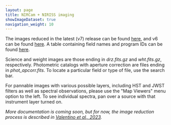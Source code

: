 ```yaml
---
layout: page
title: NIRCam + NIRISS imaging
showImageDataset: true
navigation_weight: 10
---
```


The images reduced in the latest (v7) release can be found [here](https://dawn-cph.github.io/dja/imaging/v7/), and v6 can be found [here](https://dawn-cph.github.io/dja/imaging/v6/). A table containing field names and program IDs can be found [here](https://grizli.readthedocs.io/en/latest/grizli/image-release-v6.html).

Science and weight images are those ending in *drz.fits.gz* and *wht.fits.gz*, respectively. Photometric catalogs with aperture correction are files ending in *phot_apcorr.fits*. To locate a particular field or type of file, use the search bar. 

For pannable images with various possible layers, including HST and JWST filters as well as spectral observations, please use the "Map Viewers" menu option to the left. To see individual spectra, pan over a source with that instrument layer turned on. 

*More documentation is coming soon, but for now, the image reduction process is described in [Valentino et al., 2023](https://ui.adsabs.harvard.edu/abs/2023ApJ...947...20V/abstract).*